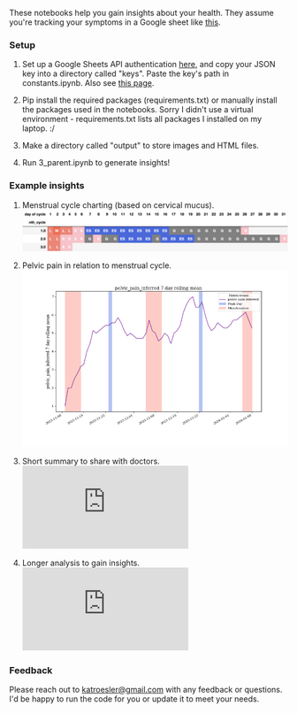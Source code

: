 These notebooks help you gain insights about your health.  They assume you're tracking your symptoms in a Google sheet like [this](https://docs.google.com/spreadsheets/d/1ZZP9MqIlzUlu6MgsLTdogAXfqFi91Oi59sjLXQch_qQ/edit#gid=1102650863).

### Setup

1. Set up a Google Sheets API authentication [here](https://console.cloud.google.com/apis/credentials?pli=1), and copy your JSON key into a directory called "keys".  Paste the key's path in constants.ipynb. Also see [this page](https://console.cloud.google.com/iam-admin/serviceaccounts).

2. Pip install the required packages (requirements.txt) or manually install the packages used in the notebooks.  Sorry I didn't use a virtual environment - requirements.txt lists all packages I installed on my laptop. :/

3. Make a directory called "output" to store images and HTML files.

4. Run 3_parent.ipynb to generate insights!

### Example insights
1. Menstrual cycle charting (based on cervical mucus).
![cycle charting](output/charting.png)

2. Pelvic pain in relation to menstrual cycle.
![pain by cycle](output/pelvic_pain_inferred_valid_only_True.png)

3. Short summary to share with doctors.
![url](https://kroesler.com/health/analysis_for_drs.html)

4. Longer analysis to gain insights.
![url](https://kroesler.com/health/analysis.html)

### Feedback
Please reach out to katroesler@gmail.com with any feedback or questions.  I'd be happy to run the code for you or update it to meet your needs.
